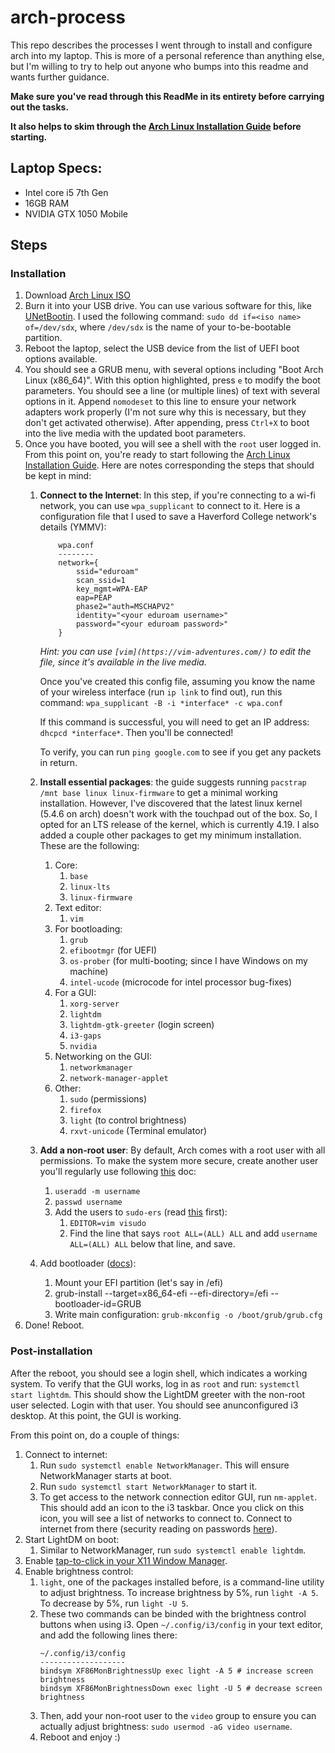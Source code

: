 # arch-process
This repo describes the processes I went through to install and configure arch into my laptop. This is more of a personal reference than anything else, but I'm willing to try to help out anyone who bumps into this readme and wants further guidance.

**Make sure you've read through this ReadMe in its entirety before carrying out the tasks.**

**It also helps to skim through the [Arch Linux Installation Guide](https://wiki.archlinux.org/index.php/Installation_guide) before starting.**

## Laptop Specs:
- Intel core i5 7th Gen
- 16GB RAM
- NVIDIA GTX 1050 Mobile

## Steps

### Installation
1. Download [Arch Linux ISO](https://www.archlinux.org/download/)
2. Burn it into your USB drive. You can use various software for this, like [UNetBootin](https://unetbootin.github.io/). I used the following command: `sudo dd if=<iso name> of=/dev/sdx`, where `/dev/sdx` is the name of your to-be-bootable partition. 
3. Reboot the laptop, select the USB device from the list of UEFI boot options available.
4. You should see a GRUB menu, with several options including "Boot Arch Linux (x86_64)". With this option highlighted, press `e` to modify the boot parameters. You should see a line (or multiple lines) of text with several options in it. Append `nomodeset` to this line to ensure your network adapters work properly (I'm not sure why this is necessary, but they don't get activated otherwise). After appending, press `Ctrl+X` to boot into the live media with the updated boot parameters. 
5. Once you have booted, you will see a shell with the `root` user logged in. From this point on, you're ready to start following the [Arch Linux Installation Guide](https://wiki.archlinux.org/index.php/Installation_guide). Here are notes corresponding the steps that should be kept in mind:
    1. **Connect to the Internet**: In this step, if you're connecting to a wi-fi network, you can use `wpa_supplicant` to connect to it. Here is a configuration file that I used to save a Haverford College network's details (YMMV):
        ```
            wpa.conf
            --------
            network={
                ssid="eduroam"
                scan_ssid=1
                key_mgmt=WPA-EAP
                eap=PEAP
                phase2="auth=MSCHAPV2"
                identity="<your eduroam username>"
                password="<your eduroam password>"
            }
        ```
        *Hint: you can use `[vim](https://vim-adventures.com/)` to edit the file, since it's available in the live media.*
        
        Once you've created this config file, assuming you know the name of your wireless interface (run `ip link`  to find out), run this command: `wpa_supplicant -B -i *interface* -c wpa.conf`
        
        If this command is successful, you will need to get an IP address: `dhcpcd *interface*`. Then you'll be connected! 
        
        To verify, you can run `ping google.com` to see if you get any packets in return. 
        
    2. **Install essential packages**: the guide suggests running `pacstrap /mnt base linux linux-firmware` to get a minimal working installation. However, I've discovered that the latest linux kernel (5.4.6 on arch) doesn't work with the touchpad out of the box. So, I opted for an LTS release of the kernel, which is currently 4.19. I also added a couple other packages to get my minimum installation. These are the following:
        1. Core:
            1. `base`
            2. `linux-lts`
            3. `linux-firmware`
        2. Text editor:
            1. `vim`
        3. For bootloading:
            1. `grub`
            2. `efibootmgr` (for UEFI)
            3. `os-prober` (for multi-booting; since I have Windows on my machine)
            4. `intel-ucode` (microcode for intel processor bug-fixes)
        4. For a GUI:
            1. `xorg-server`
            2. `lightdm`
            3. `lightdm-gtk-greeter` (login screen)
            4. `i3-gaps`
            5. `nvidia`
        5. Networking on the GUI:
            1. `networkmanager`
            2. `network-manager-applet`
        6. Other:
            1. `sudo` (permissions)
            2. `firefox`
            3. `light` (to control brightness)
            4. `rxvt-unicode` (Terminal emulator)
    3. **Add a non-root user**: By default, Arch comes with a root user with all permissions. To make the system more secure, create another user you'll regularly use following [this](https://wiki.archlinux.org/index.php/Users_and_groups#Example_adding_a_user) doc:
        1. `useradd -m username`
        2. `passwd username`
        3. Add the users to `sudo-ers` (read [this](https://wiki.archlinux.org/index.php/Sudo#Configuration) first):
            1. `EDITOR=vim visudo`
            2. Find the line that says `root ALL=(ALL) ALL` and add `username ALL=(ALL) ALL` below that line, and save.
    4. Add bootloader ([docs](https://wiki.archlinux.org/index.php/GRUB#UEFI_systems)):
        1. Mount your EFI partition (let's say in /efi)
        2. grub-install --target=x86_64-efi --efi-directory=/efi --bootloader-id=GRUB
        3. Write main configuration: `grub-mkconfig -o /boot/grub/grub.cfg`
5. Done! Reboot.
        
### Post-installation
After the reboot, you should see a login shell, which indicates a working system. To verify that the GUI works, log in as `root` and run: `systemctl start lightdm`. This should show the LightDM greeter with the non-root user selected. Login with that user. You should see anunconfigured i3 desktop. At this point, the GUI is working. 

From this point on, do a couple of things:
1. Connect to internet:
    1. Run `sudo systemctl enable NetworkManager`. This will ensure NetworkManager starts at boot.
    2. Run `sudo systemctl start NetworkManager` to start it. 
    3. To get access to the network connection editor GUI, run `nm-applet`. This should add an icon to the i3 taskbar. Once you click on this icon, you will see a list of networks to connect to. Connect to internet from there (security reading on passwords [here](https://wiki.archlinux.org/index.php/NetworkManager#Encrypted_Wi-Fi_passwords)). 
2. Start LightDM on boot: 
    1. Similar to NetworkManager, run `sudo systemctl enable lightdm`.
3. Enable [tap-to-click in your X11 Window Manager](https://cravencode.com/post/essentials/enable-tap-to-click-in-i3wm/).
4. Enable brightness control:
    1. `light`, one of the packages installed before, is a command-line utility to adjust brightness. To increase brightness by 5%, run `light -A 5`. To decrease by 5%, run `light -U 5`.
    2. These two commands can be binded with the brightness control buttons when using i3. Open `~/.config/i3/config` in your text editor, and add the following lines there:
        ```
        ~/.config/i3/config
        -------------------
        bindsym XF86MonBrightnessUp exec light -A 5 # increase screen brightness
        bindsym XF86MonBrightnessDown exec light -U 5 # decrease screen brightness
        ```
    3. Then, add your non-root user to the `video` group to ensure you can actually adjust brightness: `sudo usermod -aG video username`.
    4. Reboot and enjoy :)


